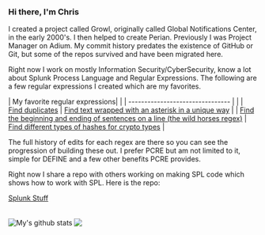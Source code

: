 ### Hi there, I'm Chris


I created a project called Growl, originally called Global Notifications Center, in the early 2000's. I then helped to create Perian. Previously I was Project Manager on Adium. My commit history predates the existence of GitHub or Git, but some of the repos survived and have been migrated here. 

Right now I work on mostly Information Security/CyberSecurity, know a lot about Splunk Process Language and Regular Expressions. The following are a few regular expressions I created which are my favorites.

| My favorite regular expressions| |
| -------------------------------- | | 
| <a href="https://regex101.com/r/0vuTiN/1/">Find duplicates</a> | <a href="https://regex101.com/r/CnMRJg/14/">Find text wrapped with an asterisk in a unique way</a> |
| <a href="https://regex101.com/r/7Gnbhf/22/">Find the beginning and ending of sentences on a line (the wild horses regex)</a> | <a href="https://regex101.com/r/p4BKOh/27/">Find different types of hashes for crypto types</a> |


The full history of edits for each regex are there so you can see the progression of building these out. I prefer PCRE but am not limited to it, simple for DEFINE and a few other benefits PCRE provides.

Right now I share a repo with others working on making SPL code which shows how to work with SPL. Here is the repo:

<a href="https://github.com/ChrisForsythe/SplunkStuff/">Splunk Stuff</a>

<br />


  <img align="center" src="https://github-readme-stats.vercel.app/api?username=ChrisForsythe&show_icons=true&include_all_commits=true&theme=material-palenight" alt="My's github stats" />
</a>


  <img align="center" src="https://github-readme-stats.anuraghazra1.vercel.app/api/top-langs/?username=anuraghazra&layout=compact&theme=material-palenight" />


   


